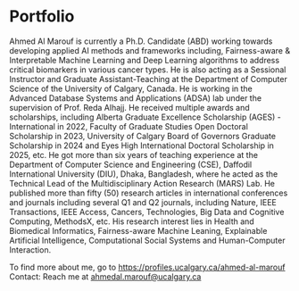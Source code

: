 # Portfolio

Ahmed Al Marouf is currently a Ph.D. Candidate (ABD) working towards developing applied AI methods and frameworks including, Fairness-aware & Interpretable Machine Learning and Deep Learning algorithms to address critical biomarkers in various cancer types. He is also acting as a Sessional Instructor and Graduate Assistant-Teaching at the Department of Computer Science of the University of Calgary, Canada. He is working in the Advanced Database Systems and Applications (ADSA) lab under the supervision of Prof. Reda Alhajj. He received multiple awards and scholarships, including Alberta Graduate Excellence Scholarship (AGES) - International in 2022, Faculty of Graduate Studies Open Doctoral Scholarship in 2023, University of Calgary Board of Governors Graduate Scholarship in 2024 and Eyes High International Doctoral Scholarship in 2025, etc. He got more than six years of teaching experience at the Department of Computer Science and Engineering (CSE), Daffodil International University (DIU), Dhaka, Bangladesh, where he acted as the Technical Lead of the Multidisciplinary Action Research (MARS) Lab. He published more than fifty (50) research articles in international conferences and journals including several Q1 and Q2 journals, including Nature, IEEE Transactions, IEEE Access, Cancers, Technologies, Big Data and Cognitive Computing, MethodsX, etc. His research interest lies in Health and Biomedical Informatics, Fairness-aware Machine Leaning, Explainable Artificial Intelligence, Computational Social Systems and Human-Computer Interaction.

To find more about me, go to https://profiles.ucalgary.ca/ahmed-al-marouf
Contact: Reach me at ahmedal.marouf@ucalgary.ca
